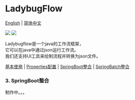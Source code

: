 # LadybugFlow

[English](README.md) | [简体中文](README_CN.md)

![](https://img.shields.io/badge/license-Apache2.0-yellow)
![](https://img.shields.io/badge/Java-1.8-orange)

Ladybugflow是一个java的工作流框架，<br />
它可以在java中通过json运行工作流。<br />
我们还支持UI工具来绘制流程并转换为json文件。

[基本使用](README_CN.md) | [Properties配置](README_CN_PROPERTIES.md) | [SpringBoot整合](README_CN_SPRING_BOOT.md) | [SpringBatch整合](README_CN_SPRING_BATCH.md)

### 3. SpringBoot整合

制作中。。。
